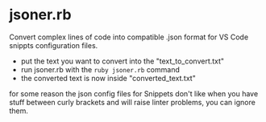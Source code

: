 # jsoner.rb

Convert complex lines of code into compatible .json format for
VS Code snippts configuration files.

- put the text you want to convert into the "text_to_convert.txt"
- run jsoner.rb with the `ruby jsoner.rb` command
- the converted text is now inside "converted_text.txt"

for some reason the json config files for Snippets don't like
when you have stuff between curly brackets and will raise linter
problems, you can ignore them.
